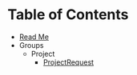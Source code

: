 # Table of Contents

- [Read Me](../README.md)
- Groups
  - Project
    - [ProjectRequest](project/ProjectRequest.md)